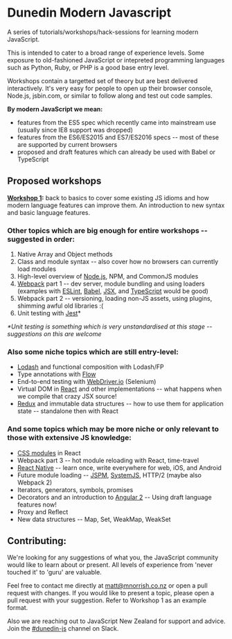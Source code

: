 # Dunedin Modern Javascript

A series of tutorials/workshops/hack-sessions for learning modern JavaScript.

This is intended to cater to a broad range of experience levels. Some exposure to old-fashioned JavaScript or intepreted programming languages such as Python, Ruby, or PHP is a good base entry level.

Workshops contain a targetted set of theory but are best delivered interactively. It's very easy for people to open up their browser console, Node.js, jsbin.com, or similar to follow along and test out code samples.

__By modern JavaScript we mean:__

* features from the ES5 spec which recently came into mainstream use (usually since IE8 support was dropped)
* features from the ES6/ES2015 and ES7/ES2016 specs -- most of these are supported by current browsers
* proposed and draft features which can already be used with Babel or TypeScript


## Proposed workshops

__[Workshop 1](workshops/1/overview.md):__ back to basics to cover some existing JS idioms and how modern language features can improve them. An introduction to new syntax and basic language features.

### Other topics which are big enough for entire workshops -- suggested in order:

1. Native Array and Object methods
2. Class and module syntax -- also cover how no browsers can currently load modules
3. High-level overview of [Node.js](https://nodejs.org/), NPM, and CommonJS modules
4. [Webpack](https://webpack.github.io/) part 1 -- dev server, module bundling and using loaders (examples with [ESLint](http://eslint.org/), [Babel](https://babeljs.io/), [JSX](https://facebook.github.io/jsx/), and [TypeScript](https://www.typescriptlang.org/) would be good)
5. Webpack part 2 -- versioning, loading non-JS assets, using plugins, shimming awful old libraries :(
5. Unit testing with [Jest](https://facebook.github.io/jest/)*

_*Unit testing is something which is very unstandardised at this stage -- suggestions on this are welcome_

### Also some niche topics which are still entry-level:

* [Lodash](https://lodash.com/) and functional composition with Lodash/FP
* Type annotations with [Flow](https://flowtype.org/)
* End-to-end testing with [WebDriver.io](http://webdriver.io/) (Selenium)
* Virtual DOM in [React](https://facebook.github.io/react/) and other implementations -- what happens when we compile that crazy JSX source!
* [Redux](http://redux.js.org/) and immutable data structures -- how to use them for application state -- standalone then with React

### And some topics which may be more niche or only relevant to those with extensive JS knowledge:

* [CSS modules](https://github.com/css-modules/css-modules) in React
* Webpack part 3 -- hot module reloading with React, time-travel
* [React Native](https://facebook.github.io/react-native/) -- learn once, write everywhere for web, iOS, and Android
* Future module loading -- [JSPM](http://jspm.io/), [SystemJS](https://github.com/systemjs/systemjs), HTTP/2 (maybe also Webpack 2)
* Iterators, generators, symbols, promises
* Decorators and an introduction to [Angular 2](https://angular.io/) -- Using draft language features now!
* Proxy and Reflect
* New data structures -- Map, Set, WeakMap, WeakSet

## Contributing:

We're looking for any suggestions of what you, the JavaScript community would like to learn about or present. All levels of experience from 'never touched it' to 'guru' are valuable.

Feel free to contact me directly at matt@mnorrish.co.nz or open a pull request with changes. If you would like to present a topic, please open a pull request with your suggestion. Refer to Workshop 1 as an example format.

Also we are reaching out to JavaScript New Zealand for support and advice. Join the [#dunedin-js](javascriptnewzealand.slack.com/messages/dunedin-js) channel on Slack.
